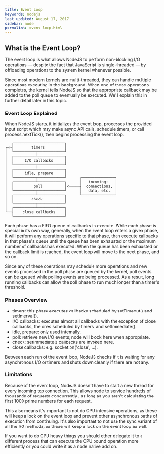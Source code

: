 ```yaml
---
title: Event Loop
keywords: nodejs
last_updated: August 17, 2017
sidebar: node
permalink: event-loop.html
---
```


## What is the Event Loop?

The event loop is what allows NodeJS to perform non-blocking I/O operations — despite the fact that JavaScript is single-threaded — by offloading operations to the system kernel whenever possible.

Since most modern kernels are multi-threaded, they can handle multiple operations executing in the background. When one of these operations completes, the kernel tells NodeJS so that the appropriate callback may be added to the poll queue to eventually be executed. We'll explain this in further detail later in this topic.

### Event Loop Explained

When NodeJS starts, it initializes the event loop, processes the provided input script which may make async API calls, schedule timers, or call process.nextTick(), then begins processing the event loop.

```
   ┌───────────────────────┐
┌─>│        timers         │
│  └──────────┬────────────┘
│  ┌──────────┴────────────┐
│  │     I/O callbacks     │
│  └──────────┬────────────┘
│  ┌──────────┴────────────┐
│  │     idle, prepare     │
│  └──────────┬────────────┘      ┌───────────────┐
│  ┌──────────┴────────────┐      │   incoming:   │
│  │         poll          │<─────┤  connections, │
│  └──────────┬────────────┘      │   data, etc.  │
│  ┌──────────┴────────────┐      └───────────────┘
│  │        check          │
│  └──────────┬────────────┘
│  ┌──────────┴────────────┐
└──┤    close callbacks    │
   └───────────────────────┘
```

Each phase has a FIFO queue of callbacks to execute. While each phase is special in its own way, generally, when the event loop enters a given phase, it will perform any operations specific to that phase, then execute callbacks in that phase's queue until the queue has been exhausted or the maximum number of callbacks has executed. When the queue has been exhausted or the callback limit is reached, the event loop will move to the next phase, and so on.

Since any of these operations may schedule more operations and new events processed in the poll phase are queued by the kernel, poll events can be queued while polling events are being processed. As a result, long running callbacks can allow the poll phase to run much longer than a timer's threshold.

### Phases Overview

* timers: this phase executes callbacks scheduled by setTimeout() and setInterval().
* I/O callbacks: executes almost all callbacks with the exception of close callbacks, the ones scheduled by timers, and setImmediate().
* idle, prepare: only used internally.
* poll: retrieve new I/O events; node will block here when appropriate.
* check: setImmediate() callbacks are invoked here.
* close callbacks: e.g. socket.on('close', ...).

Between each run of the event loop, NodeJS checks if it is waiting for any asynchronous I/O or timers and shuts down cleanly if there are not any.

### Limitations

Because of the event loop, NodeJS doesn't have to start a new thread for every incoming tcp connection. This allows node to service hundreds of thousands of requests concurrently , as long as you aren't calculating the first 1000 prime numbers for each request.

This also means it's important to not do CPU intensive operations, as these will keep a lock on the event loop and prevent other asynchronous paths of execution from continuing. It's also important to not use the sync variant of all the I/O methods, as these will keep a lock on the event loop as well.

If you want to do CPU heavy things you should ether delegate it to a different process that can execute the CPU bound operation more efficiently or you could write it as a node native add on.